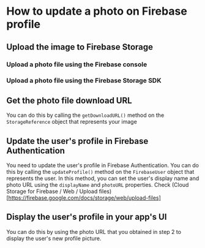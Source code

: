 # How to update a photo on Firebase profile

## Upload the image to Firebase Storage
### Upload a photo file using the Firebase console 
### Upload a photo file using the Firebase Storage SDK

## Get the photo file download URL
You can do this by calling the `getDownloadURL()` method on the `StorageReference` object that represents your image

## Update the user's profile in Firebase Authentication
You need to update the user's profile in Firebase Authentication.
You can do this by calling the `updateProfile()` method on the `FirebaseUser` object that represents the user. 
In this method, you can set the user's display name and photo URL using the `displayName` and `photoURL` properties.
Check (Cloud Storage for Firebase / Web / Upload files)[https://firebase.google.com/docs/storage/web/upload-files]

## Display the user's profile in your app's UI
You can do this by using the photo URL that you obtained in step 2 to display the user's new profile picture.
